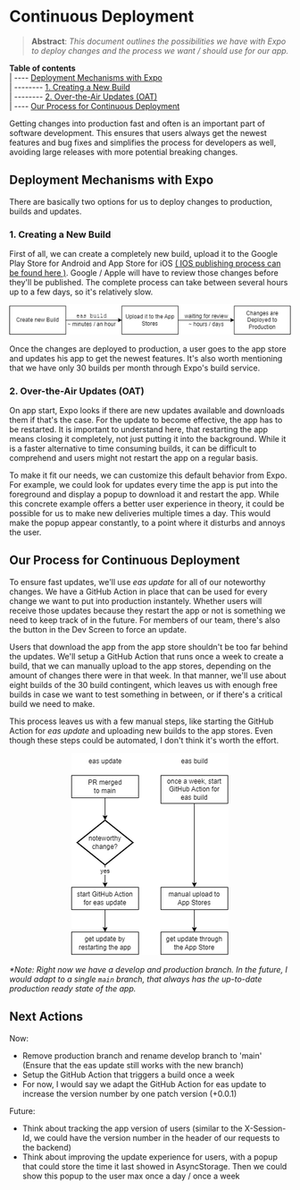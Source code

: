 # Continuous Deployment
> **Abstract**: *This document outlines the possibilities we have with Expo to deploy changes and the process we want / should use for our app.*

**Table of contents**  
| ---- [Deployment Mechanisms with Expo](#deployment-mechanisms-with-expo)  
| -------- [1. Creating a New Build](#1-creating-a-new-build)  
| -------- [2. Over-the-Air Updates (OAT)](#2-over-the-air-updates-oat)  
| ---- [Our Process for Continuous Deployment](#our-process-for-continuous-deployment)  

Getting changes into production fast and often is an important part of software development. This ensures that users always get the newest features and bug fixes and simplifies the process for developers as well, avoiding large releases with more potential breaking changes.

## Deployment Mechanisms with Expo
There are basically two options for us to deploy changes to production, builds and updates.

### 1. Creating a New Build
First of all, we can create a completely new build, upload it to the Google Play Store for Android and App Store for iOS [( IOS publishing process can be found here )](/guides/content/editing-an-existing-page). Google / Apple will have to review those changes before they'll be published. The complete process can take between several hours up to a few days, so it's relatively slow.

<p align="center">
  <img src="cd-build.drawio.png" />
</p>

Once the changes are deployed to production, a user goes to the app store and updates his app to get the newest features. It's also worth mentioning that we have only 30 builds per month through Expo's build service.

### 2. Over-the-Air Updates (OAT)
On app start, Expo looks if there are new updates available and downloads them if that's the case. For the update to become effective, the app has to be restarted. It is important to understand here, that restarting the app means closing it completely, not just putting it into the background. While it is a faster alternative to time consuming builds, it can be difficult to comprehend and users might not restart the app on a regular basis.

To make it fit our needs, we can customize this default behavior from Expo. For example, we could look for updates every time the app is put into the foreground and display a popup to download it and restart the app. While this concrete example offers a better user experience in theory, it could be possible for us to make new deliveries multiple times a day. This would make the popup appear constantly, to a point where it disturbs and annoys the user.

## Our Process for Continuous Deployment
To ensure fast updates, we'll use *eas update* for all of our noteworthy changes. We have a GitHub Action in place that can be used for every change we want to put into production instantely. Whether users will receive those updates because they restart the app or not is something we need to keep track of in the future. For members of our team, there's also the button in the Dev Screen to force an update.

Users that download the app from the app store shouldn't be too far behind the updates. We'll setup a GitHub Action that runs once a week to create a build, that we can manually upload to the app stores, depending on the amount of changes there were in that week. In that manner, we'll use about eight builds of the 30 build contingent, which leaves us with enough free builds in case we want to test something in between, or if there's a critical build we need to make.

This process leaves us with a few manual steps, like starting the GitHub Action for *eas update* and uploading new builds to the app stores. Even though these steps could be automated, I don't think it's worth the effort.

<p align="center">
  <img src="cd-update.drawio.png" />
</p>

*\*Note: Right now we have a develop and production branch. In the future, I would adapt to a single `main` branch, that always has the up-to-date production ready state of the app.*

## Next Actions
Now:
- Remove production branch and rename develop branch to 'main'  
(Ensure that the eas update still works with the new branch)
- Setup the GitHub Action that triggers a build once a week
- For now, I would say we adapt the GitHub Action for eas update to increase the version number by one patch version (+0.0.1)

Future:
- Think about tracking the app version of users (similar to the X-Session-Id, we could have the version number in the header of our requests to the backend)
- Think about improving the update experience for users, with a popup that could store the time it last showed in AsyncStorage. Then we could show this popup to the user max once a day / once a week
